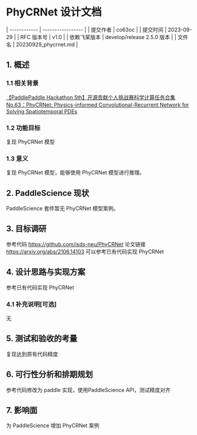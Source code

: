 # PhyCRNet 设计文档

| ------------ | -----------------  |
| 提交作者      |      co63oc              |
| 提交时间      |       2023-09-29   |
| RFC 版本号    | v1.0               |
| 依赖飞桨版本  | develop/release 2.5.0 版本        |
| 文件名        | 20230929_phycrnet.md             |

## 1. 概述

### 1.1 相关背景

[【PaddlePaddle Hackathon 5th】开源贡献个人挑战赛科学计算任务合集 No.63：PhyCRNet: Physics-informed Convolutional-Recurrent Network for Solving Spatiotemporal PDEs](https://github.com/PaddlePaddle/community/blob/master/hackathon/hackathon_5th/%E3%80%90PaddlePaddle%20Hackathon%205th%E3%80%91%E5%BC%80%E6%BA%90%E8%B4%A1%E7%8C%AE%E4%B8%AA%E4%BA%BA%E6%8C%91%E6%88%98%E8%B5%9B%E7%A7%91%E5%AD%A6%E8%AE%A1%E7%AE%97%E4%BB%BB%E5%8A%A1%E5%90%88%E9%9B%86.md#no63phycrnet-physics-informed-convolutional-recurrent-network-for-solving-spatiotemporal-pdes)

### 1.2 功能目标

复现 PhyCRNet 模型

### 1.3 意义

复现 PhyCRNet 模型，能够使用 PhyCRNet 模型进行推理。

## 2. PaddleScience 现状

PaddleScience 套件暂无 PhyCRNet 模型案例。

## 3. 目标调研

参考代码 https://github.com/isds-neu/PhyCRNet
论文链接 https://arxiv.org/abs/2106.14103
可以参考已有代码实现 PhyCRNet

## 4. 设计思路与实现方案

参考已有代码实现 PhyCRNet

### 4.1 补充说明[可选]

无

## 5. 测试和验收的考量

复现达到原有代码精度

## 6. 可行性分析和排期规划

参考代码修改为 paddle 实现，使用PaddleScience API，测试精度对齐

## 7. 影响面

为 PaddleScience 增加 PhyCRNet 案例
